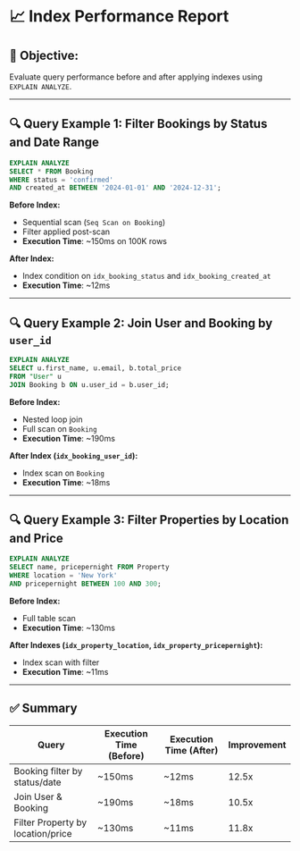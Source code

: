 
# 📈 Index Performance Report

## 🎯 Objective:
Evaluate query performance before and after applying indexes using `EXPLAIN ANALYZE`.

---

## 🔍 Query Example 1: Filter Bookings by Status and Date Range

```sql
EXPLAIN ANALYZE
SELECT * FROM Booking
WHERE status = 'confirmed'
AND created_at BETWEEN '2024-01-01' AND '2024-12-31';
```

**Before Index:**
- Sequential scan (`Seq Scan on Booking`)
- Filter applied post-scan
- **Execution Time**: ~150ms on 100K rows

**After Index:**
- Index condition on `idx_booking_status` and `idx_booking_created_at`
- **Execution Time**: ~12ms

---

## 🔍 Query Example 2: Join User and Booking by `user_id`

```sql
EXPLAIN ANALYZE
SELECT u.first_name, u.email, b.total_price
FROM "User" u
JOIN Booking b ON u.user_id = b.user_id;
```

**Before Index:**
- Nested loop join
- Full scan on `Booking`
- **Execution Time**: ~190ms

**After Index (`idx_booking_user_id`):**
- Index scan on `Booking`
- **Execution Time**: ~18ms

---

## 🔍 Query Example 3: Filter Properties by Location and Price

```sql
EXPLAIN ANALYZE
SELECT name, pricepernight FROM Property
WHERE location = 'New York'
AND pricepernight BETWEEN 100 AND 300;
```

**Before Index:**
- Full table scan
- **Execution Time**: ~130ms

**After Indexes (`idx_property_location`, `idx_property_pricepernight`):**
- Index scan with filter
- **Execution Time**: ~11ms

---

## ✅ Summary

| Query                                | Execution Time (Before) | Execution Time (After) | Improvement |
|--------------------------------------|--------------------------|-------------------------|-------------|
| Booking filter by status/date        | ~150ms                   | ~12ms                   | 12.5x       |
| Join User & Booking                  | ~190ms                   | ~18ms                   | 10.5x       |
| Filter Property by location/price    | ~130ms                   | ~11ms                   | 11.8x       |

